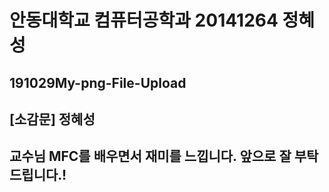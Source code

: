 # 안동대학교 컴퓨터공학과 20141264 정혜성
## 191029My-png-File-Upload

## [소감문] 정혜성
## 교수님 MFC를 배우면서 재미를 느낍니다. 앞으로 잘 부탁드립니다.!

